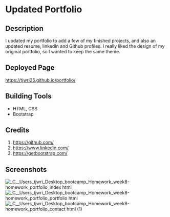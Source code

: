 # Updated Portfolio 
 
## Description
I updated my portfolio to add a few of my finished projects, and also an updated resume, linkedIn and Github profiles. I really liked the design of my original portfolio, so I wanted to keep the same theme. 


## Deployed Page 
https://tjwri25.github.io/portfolio/


## Building Tools 
* HTML, CSS
* Bootstrap

## Credits
1. https://github.com/
2. https://www.linkedin.com/
3. https://getbootstrap.com/

## Screenshots

![_C__Users_tjwri_Desktop_bootcamp_Homework_week8-homework_portfolio_index html](https://user-images.githubusercontent.com/74884495/109461885-09fc3d80-7a20-11eb-8e3b-74420220ae4e.png)
![_C__Users_tjwri_Desktop_bootcamp_Homework_week8-homework_portfolio_portfolio html](https://user-images.githubusercontent.com/74884495/109462019-2a2bfc80-7a20-11eb-84c5-05774acc5f47.png)
![_C__Users_tjwri_Desktop_bootcamp_Homework_week8-homework_portfolio_contact html (1)](https://user-images.githubusercontent.com/74884495/109462137-44fe7100-7a20-11eb-8829-be2dcfc8143c.png)
